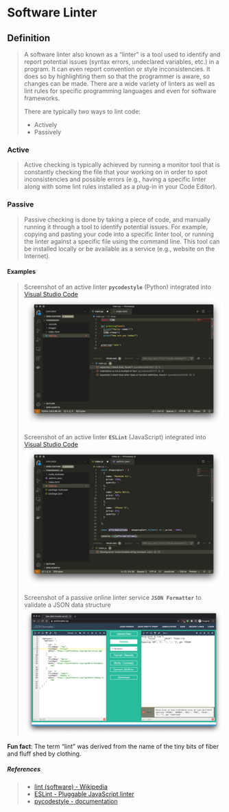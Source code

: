 # Software Linter

## Definition
> 
> A software linter also known as a “linter” is a tool used to identify and report potential issues (syntax errors, undeclared variables, etc.) in a program. It can even report convention or style inconsistencies. It does so by highlighting them so that the programmer is aware, so changes can be made. There are a wide variety of linters as well as lint rules for specific programming languages and even for software frameworks.
> 
> There are typically two ways to lint code:
> 
> -   Actively
> -   Passively

### Active
> 
> Active checking is typically achieved by running a monitor tool that is constantly checking the file that your working on in order to spot inconsistencies and possible errors (e.g., having a specific linter along with some lint rules installed as a plug-in in your Code Editor).

### Passive
> 
> Passive checking is done by taking a piece of code, and manually running it through a tool to identify potential issues. For example, copying and pasting your code into a specific linter tool, or running the linter against a specific file using the command line. This tool can be installed locally or be available as a service (e.g., website on the Internet).

#### Examples
> 
> Screenshot of an active linter **`pycodestyle`** (Python) integrated into [Visual Studio Code](https://code.visualstudio.com/ "Visual Studio Code") ![](./img/sl-01.png)
> 
> Screenshot of an active linter **`ESLint`** (JavaScript) integrated into [Visual Studio Code](https://code.visualstudio.com/ "Visual Studio Code") ![](./img/sl-02.png)
> 
> Screenshot of a passive online linter service **`JSON Formatter`** to validate a JSON data structure ![](./img/sl-03.png)
> 
**Fun fact**: The term “lint” was derived from the name of the tiny bits of fiber and fluff shed by clothing.

##### References
> -   [lint (software) - Wikipedia](https://en.wikipedia.org/wiki/Lint_(software) "lint (software) - Wikipedia")
> -   [ESLint - Pluggable JavaScript linter](https://eslint.org/ "ESLint - Pluggable JavaScript linter ")
> -   [pycodestyle - documentation](https://pycodestyle.pycqa.org/en/latest/ "pycodestyle - documentation")
